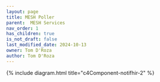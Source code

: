 ```yaml
---
layout: page
title: MESH Poller
parent:  MESH Services
nav_order: 1
has_children: true
is_not_draft: false
last_modified_date: 2024-10-13
owner: Tom D'Roza
author: Tom D'Roza
---
```


{% include diagram.html title="c4Component-notifhir-2" %}
